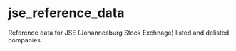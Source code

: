 # jse_reference_data
Reference data for JSE (Johannesburg Stock Exchnage) listed and delisted companies
